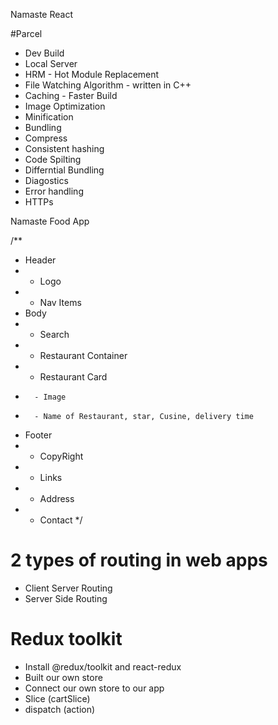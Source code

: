 Namaste React

#Parcel

- Dev Build
- Local Server
- HRM - Hot Module Replacement
- File Watching Algorithm - written in C++
- Caching - Faster Build
- Image Optimization
- Minification
- Bundling
- Compress
- Consistent hashing
- Code Spilting
- Differntial Bundling
- Diagostics
- Error handling
- HTTPs

Namaste Food App

/\*\*

- Header
- - Logo
- - Nav Items
- Body
- - Search
- - Restaurant Container
- - Restaurant Card
-       - Image
-       - Name of Restaurant, star, Cusine, delivery time
- Footer
- - CopyRight
- - Links
- - Address
- - Contact
    \*/

# 2 types of routing in web apps

- Client Server Routing
- Server Side Routing

# Redux toolkit

- Install @redux/toolkit and react-redux
- Built our own store
- Connect our own store to our app
- Slice (cartSlice)
- dispatch (action)
